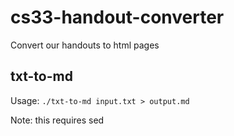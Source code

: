 # cs33-handout-converter
Convert our handouts to html pages

## txt-to-md
Usage: `./txt-to-md input.txt > output.md`

Note: this requires sed

